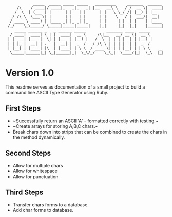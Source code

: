 ```
            _____  _____ _____ _____   _________     _______  ______
     /\    / ____|/ ____|_   _|_   _| |__   __\ \   / /  __ \|  ____|
    /  \  | (___ | |      | |   | |      | |   \ \_/ /| |__) | |__   
   / /\ \  \___ \| |      | |   | |      | |    \   / |  ___/|  __|  
  / ____ \ ____) | |____ _| |_ _| |_     | |     | |  | |    | |____
 /_/    \_\_____/ \_____|_____|_____|    |_|     |_|  |_|    |______|
    _____ ______ _   _ ______ _____         _______ ____  _____  
  / ____|  ____| \ | |  ____|  __ \     /\|__   __/ __ \|  __ \
 | |  __| |__  |  \| | |__  | |__) |   /  \  | | | |  | | |__) |
 | | |_ |  __| | . ` |  __| |  _  /   / /\ \ | | | |  | |  _  /
 | |__| | |____| |\  | |____| | \ \  / ____ \| | | |__| | | \ \    _
  \_____|______|_| \_|______|_|  \_\/_/    \_\_|  \____/|_|  \_\  |_|
```

# Version 1.0

This readme serves as documentation of a small project to build a command line ASCII Type Generator using Ruby.

## First Steps
* ~Successfully return an ASCII 'A' - formatted correctly with testing.~
* ~Create arrays for storing A,B,C chars.~
* Break chars down into strips that can be combined to create the chars in the method dynamically.

## Second Steps
* Allow for multiple chars
* Allow for whitespace
* Allow for punctuation

## Third Steps
* Transfer chars forms to a database.
* Add char forms to database.
